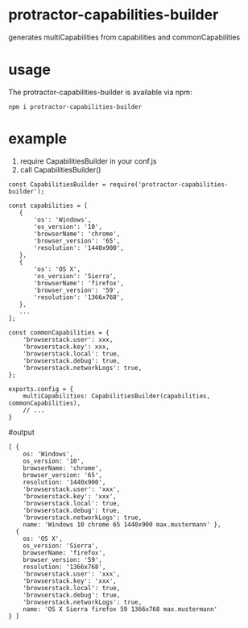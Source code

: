 # protractor-capabilities-builder
generates multiCapabilities from capabilities and commonCapabilities

# usage
The protractor-capabilities-builder is available via npm:

```npm i protractor-capabilities-builder```

# example
1. require CapabilitiesBuilder in your conf.js
2. call CapabilitiesBuilder()
```
const CapabilitiesBuilder = require('protractor-capabilities-builder');

const capabilities = [
   {
       'os': 'Windows',
       'os_version': '10',
       'browserName': 'chrome',
       'browser_version': '65',
       'resolution': '1440x900',
   },
   {
       'os': 'OS X',
       'os_version': 'Sierra',
       'browserName': 'firefox',
       'browser_version': '59',
       'resolution': '1366x768',
   },
   ...
];

const commonCapabilities = {
    'browserstack.user': xxx,
    'browserstack.key': xxx,
    'browserstack.local': true,
    'browserstack.debug': true,
    'browserstack.networkLogs': true,
};

exports.config = {
    multiCapabilities: CapabilitiesBuilder(capabilities, commonCapabilities),
    // ...
}
```

#output
```
[ { 
    os: 'Windows',
    os_version: '10',
    browserName: 'chrome',
    browser_version: '65',
    resolution: '1440x900',
    'browserstack.user': 'xxx',
    'browserstack.key': 'xxx',
    'browserstack.local': true,
    'browserstack.debug': true,
    'browserstack.networkLogs': true,
    name: 'Windows 10 chrome 65 1440x900 max.mustermann' },
  { 
    os: 'OS X',
    os_version: 'Sierra',
    browserName: 'firefox',
    browser_version: '59',
    resolution: '1366x768',
    'browserstack.user': 'xxx',
    'browserstack.key': 'xxx',
    'browserstack.local': true,
    'browserstack.debug': true,
    'browserstack.networkLogs': true,
    name: 'OS X Sierra firefox 59 1366x768 max.mustermann' 
} ]
    
```
